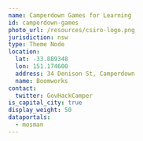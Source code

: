 ```yaml
---
name: Camperdown Games for Learning
id: camperdown-games
photo_url: /resources/csiro-logo.png
jurisdiction: nsw
type: Theme Node
location:
  lat: -33.889348
  lon: 151.174600
  address: 34 Denison St, Camperdown
  name: Boomworks
contact:
  twitter: GovHackCamper
is_capital_city: true
display_weight: 50
dataportals:
  - mosman
---
```

